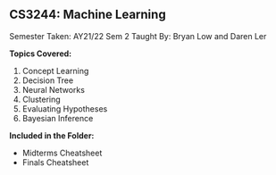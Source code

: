 ## CS3244: Machine Learning

Semester Taken: AY21/22 Sem 2
Taught By: Bryan Low and Daren Ler

**Topics Covered:**
1. Concept Learning
2. Decision Tree
3. Neural Networks
4. Clustering
5. Evaluating Hypotheses
6. Bayesian Inference

**Included in the Folder:**
* Midterms Cheatsheet
* Finals Cheatsheet